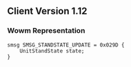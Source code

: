 ## Client Version 1.12

### Wowm Representation
```rust,ignore
smsg SMSG_STANDSTATE_UPDATE = 0x029D {
    UnitStandState state;    
}

```
